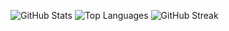 ![GitHub Stats](https://github-readme-stats.vercel.app/api?username=keerthanaoct1990&show_icons=true&theme=tokyonight)
![Top Languages](https://github-readme-stats.vercel.app/api/top-langs/?username=keerthanaoct1990&layout=compact&theme=tokyonight)
![GitHub Streak](https://github-readme-streak-stats.herokuapp.com/?user=keerthanaoct1990&theme=gruvbox)


